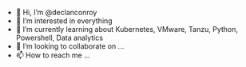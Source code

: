 - 👋 Hi, I’m @declanconroy
- 👀 I’m interested in everything
- 🌱 I’m currently learning about Kubernetes, VMware, Tanzu, Python, Powershell, Data analytics
- 💞️ I’m looking to collaborate on ...
- 📫 How to reach me ...

<!---
declanconroy/declanconroy is a ✨ special ✨ repository because its `README.md` (this file) appears on your GitHub profile.
You can click the Preview link to take a look at your changes.
--->

